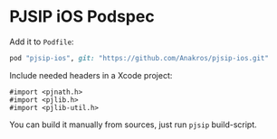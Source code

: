 # PJSIP iOS Podspec

Add it to `Podfile`:
```ruby
pod "pjsip-ios", git: "https://github.com/Anakros/pjsip-ios.git"
```

Include needed headers in a Xcode project:
```objc
#import <pjnath.h>
#import <pjlib.h>
#import <pjlib-util.h>
```

You can build it manually from sources, just run `pjsip` build-script.
